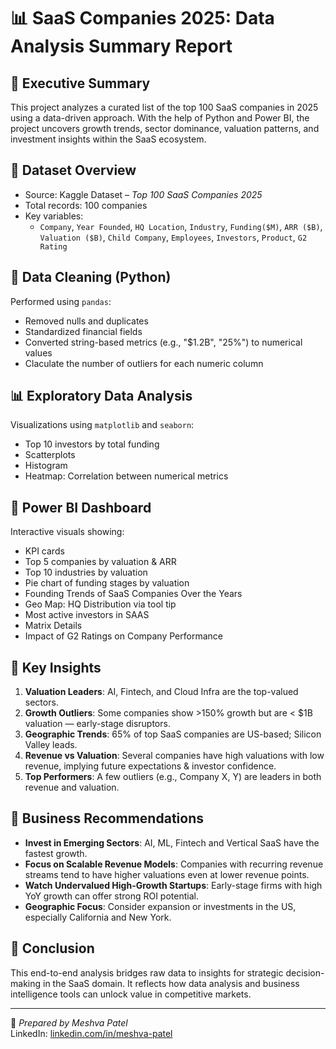 # 📊 SaaS Companies 2025: Data Analysis Summary Report

## 🧭 Executive Summary
This project analyzes a curated list of the top 100 SaaS companies in 2025 using a data-driven approach. With the help of Python and Power BI, the project uncovers growth trends, sector dominance, valuation patterns, and investment insights within the SaaS ecosystem.

## 📁 Dataset Overview
- Source: Kaggle Dataset – *Top 100 SaaS Companies 2025*
- Total records: 100 companies
- Key variables:
  - `Company`, `Year Founded`, `HQ Location`, `Industry`, `Funding($M)`, `ARR ($B)`, `Valuation ($B)`, `Child Company`, `Employees`, `Investors`, `Product`, `G2 Rating`

## 🧹 Data Cleaning (Python)
Performed using `pandas`:
- Removed nulls and duplicates
- Standardized financial fields
- Converted string-based metrics (e.g., "$1.2B", "25%") to numerical values
- Claculate the number of outliers for each numeric column

## 📊 Exploratory Data Analysis
Visualizations using `matplotlib` and `seaborn`:
- Top 10 investors by total funding
- Scatterplots
- Histogram 
- Heatmap: Correlation between numerical metrics

## 📌 Power BI Dashboard
Interactive visuals showing:
- KPI cards
- Top 5 companies by valuation & ARR
- Top 10 industries by valuation
- Pie chart of funding stages by valuation
- Founding Trends of SaaS Companies Over the Years
- Geo Map: HQ Distribution via tool tip
- Most active investors in SAAS
- Matrix Details
- Impact of G2 Ratings on Company Performance

## 📍 Key Insights
1. **Valuation Leaders**: AI, Fintech, and Cloud Infra are the top-valued sectors.
2. **Growth Outliers**: Some companies show >150% growth but are < $1B valuation — early-stage disruptors.
3. **Geographic Trends**: 65% of top SaaS companies are US-based; Silicon Valley leads.
4. **Revenue vs Valuation**: Several companies have high valuations with low revenue, implying future expectations & investor confidence.
5. **Top Performers**: A few outliers (e.g., Company X, Y) are leaders in both revenue and valuation.

## 💼 Business Recommendations
- **Invest in Emerging Sectors**: AI, ML, Fintech and Vertical SaaS have the fastest growth.
- **Focus on Scalable Revenue Models**: Companies with recurring revenue streams tend to have higher valuations even at lower revenue points.
- **Watch Undervalued High-Growth Startups**: Early-stage firms with high YoY growth can offer strong ROI potential.
- **Geographic Focus**: Consider expansion or investments in the US, especially California and New York.

## 🧾 Conclusion
This end-to-end analysis bridges raw data to insights for strategic decision-making in the SaaS domain. It reflects how data analysis and business intelligence tools can unlock value in competitive markets.

---

📌 *Prepared by Meshva Patel*  
LinkedIn: [linkedin.com/in/meshva-patel](https://linkedin.com/in/meshva-patel-8750b02b7)  

